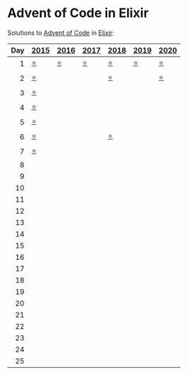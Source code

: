 # Advent of Code in Elixir

Solutions to [Advent of Code](https://adventofcode.com/) in [Elixir](https://elixir-lang.org/):

|   Day | [2015](lib/2015)                                        | [2016](lib/2016)                       | [2017](lib/2017)                 | [2018](lib/2018)                             | [2019](lib/2019)                                    | [2020](lib/2020)                     |
|------:|:--------------------------------------------------------|:---------------------------------------|:---------------------------------|:---------------------------------------------|:----------------------------------------------------|:-------------------------------------|
|     1 | [⭐](lib/2015/01_not_quite_lisp)                         | [⭐](lib/2016/01_no_time_for_a_taxicab) | [⭐](lib/2017/01_inverse_captcha) | [⭐](lib/2018/01_chronal_calibration)         | [⭐](lib/2019/01_the_tyranny_of_the_rocket_equation) | [⭐](lib/2020/01_report_repair)       |
|     2 | [⭐](lib/2015/02_i_was_told_there_would_be_no_math)      |                                        |                                  | [⭐](lib/2018/02_inventory_management_system) |                                                     | [⭐](lib/2020/02_password_philosophy) |
|     3 | [⭐](lib/2015/03_perfectly_spherical_houses_in_a_vacuum) |                                        |                                  |                                              |                                                     |                                      |
|     4 | [⭐](lib/2015/04_the_ideal_stocking_stuffer)             |                                        |                                  |                                              |                                                     |                                      |
|     5 | [⭐](lib/2015/05_doesnt_he_have_intern-elves_for_this)   |                                        |                                  |                                              |                                                     |                                      |
|     6 | [⭐](lib/2015/06_probably_a_fire_hazard)                 |                                        |                                  | [⭐](lib/2018/06_chronal_coordinates)         |                                                     |                                      |
|     7 | [⭐](lib/2015/07_some_assembly_required)                 |                                        |                                  |                                              |                                                     |                                      |
|     8 |                                                         |                                        |                                  |                                              |                                                     |                                      |
|     9 |                                                         |                                        |                                  |                                              |                                                     |                                      |
|    10 |                                                         |                                        |                                  |                                              |                                                     |                                      |
|    11 |                                                         |                                        |                                  |                                              |                                                     |                                      |
|    12 |                                                         |                                        |                                  |                                              |                                                     |                                      |
|    13 |                                                         |                                        |                                  |                                              |                                                     |                                      |
|    14 |                                                         |                                        |                                  |                                              |                                                     |                                      |
|    15 |                                                         |                                        |                                  |                                              |                                                     |                                      |
|    16 |                                                         |                                        |                                  |                                              |                                                     |                                      |
|    17 |                                                         |                                        |                                  |                                              |                                                     |                                      |
|    18 |                                                         |                                        |                                  |                                              |                                                     |                                      |
|    19 |                                                         |                                        |                                  |                                              |                                                     |                                      |
|    20 |                                                         |                                        |                                  |                                              |                                                     |                                      |
|    21 |                                                         |                                        |                                  |                                              |                                                     |                                      |
|    22 |                                                         |                                        |                                  |                                              |                                                     |                                      |
|    23 |                                                         |                                        |                                  |                                              |                                                     |                                      |
|    24 |                                                         |                                        |                                  |                                              |                                                     |                                      |
|    25 |                                                         |                                        |                                  |                                              |                                                     |                                      |
